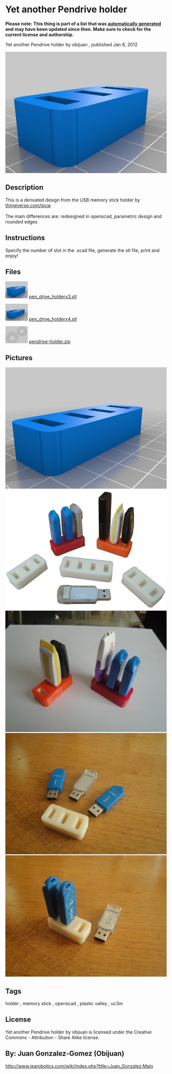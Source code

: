 Yet another Pendrive holder
===============
**Please note: This thing is part of a list that was [automatically generated](https://github.com/carlosgs/export-things) and may have been updated since then. Make sure to check for the current license and authorship.**  

Yet another Pendrive holder  by obijuan , published Jan 8, 2012

![Image](img/pen_drive_holderx3_display_large.jpg)

Description
--------
This is a derivated design from the USB memory stick holder by <a href="http://www.thingiverse.com/jpcw" target="_blank" rel="nofollow">thingiverse.com/jpcw</a><br />
<br />
The main differences are: redesigned in openscad, parametric design and rounded edges

Instructions
--------
Specify the number of slot in the .scad file, generate the stl file, print and enjoy!

Files
--------
[![Image](img/pen_drive_holderx3_preview_tinycard.jpg)](pen_drive_holderx3.stl)
 [ pen_drive_holderx3.stl](pen_drive_holderx3.stl)  

[![Image](img/pen_drive_holderx4_preview_tinycard.jpg)](pen_drive_holderx4.stl)
 [ pen_drive_holderx4.stl](pen_drive_holderx4.stl)  

[![Image](img/Gears_preview_tinycard.jpg)](pendrive-holder.zip)
 [ pendrive-holder.zip](pendrive-holder.zip)  



Pictures
--------
![Image](img/pen_drive_holderx4_display_large.jpg)
![Image](img/pendrive-holder-1-r1_display_large_display_large.jpg)
![Image](img/pendrive-holder-2_display_large_display_large.jpg)
![Image](img/pendrive-holder-3_display_large_display_large.jpg)
![Image](img/pendrive-holder-4_display_large_display_large.jpg)


Tags
--------
holder , memory stick , openscad , plastic valley , uc3m  

  

License
--------
Yet another Pendrive holder by obijuan is licensed under the Creative Commons - Attribution - Share Alike license.  



By: Juan Gonzalez-Gomez (Obijuan)
--------
<http://www.iearobotics.com/wiki/index.php?title=Juan_Gonzalez:Main>
